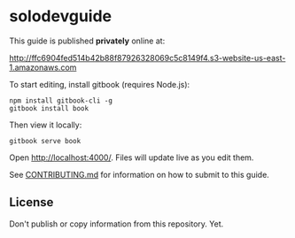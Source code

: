 # solodevguide

This guide is published **privately** online at:

<http://ffc6904fed514b42b88f87926328069c5c8149f4.s3-website-us-east-1.amazonaws.com>

To start editing, install gitbook (requires Node.js):

```
npm install gitbook-cli -g
gitbook install book
```

Then view it locally:

```
gitbook serve book
```

Open <http://localhost:4000/>. Files will update live as you edit them.

See [CONTRIBUTING.md](CONTRIBUTING.md) for information on how to submit to this guide.

## License

Don't publish or copy information from this repository. Yet.

